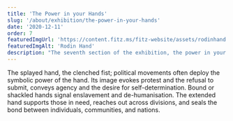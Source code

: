 ```yaml
---
title: 'The Power in your Hands'
slug: '/about/exhibition/the-power-in-your-hands'
date: '2020-12-11'
order: 7
featuredImgUrl: 'https://content.fitz.ms/fitz-website/assets/rodinhand.jpg?key=directus-medium-crop'
featuredImgAlt: 'Rodin Hand'
description: "The seventh section of the exhibition, the power in your hands"
---
```

The splayed hand, the clenched fist; political movements often deploy the symbolic power of the hand. Its image evokes protest and the refusal to submit, conveys agency and the desire for self-determination. Bound or shackled hands signal enslavement and de-humanisation. The extended hand supports those in need, reaches out across divisions, and seals the bond between individuals, communities, and nations.
